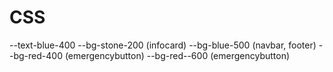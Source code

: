 # CSS 
--text-blue-400
--bg-stone-200 (infocard)
--bg-blue-500 (navbar, footer)
--bg-red-400  (emergencybutton)
--bg-red--600 (emergencybutton)